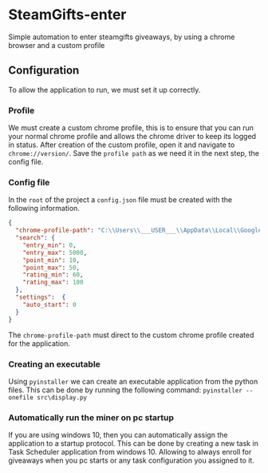# SteamGifts-enter
Simple automation to enter steamgifts giveaways, by using a chrome browser and a custom profile

## Configuration
To allow the application to run, we must set it up correctly.

### Profile
We must create a custom chrome profile, this is to ensure that you can run your normal chrome profile and allows the chrome driver to keep its logged in status.
After creation of the custom profile, open it and navigate to `chrome://version/`. Save the `profile path` as we need it in the next step, the config file.

### Config file
In the `root` of the project a `config.json` file must be created with the following information.
```json
{
  "chrome-profile-path": "C:\\Users\\___USER___\\AppData\\Local\\Google\\Chrome\\User Data\\___CUSTOM PROFILE___",
  "search": {
    "entry_min": 0,
    "entry_max": 5000,
    "point_min": 10,
    "point_max": 50,
    "rating_min": 60,
    "rating_max": 100
  },
  "settings":  {
    "auto_start": 0
  }
}
```
The `chrome-profile-path` must direct to the custom chrome profile created for the application.

### Creating an executable
Using `pyinstaller` we can create an executable application from the python files. This can be done by running the following command: `pyinstaller --onefile src\display.py`

### Automatically run the miner on pc startup
If you are using windows 10, then you can automatically assign the application to a startup protocol. This can be done by creating a new task in Task Scheduler application from windows 10. Allowing to always enroll for giveaways when you pc starts or any task configuration you assigned to it.